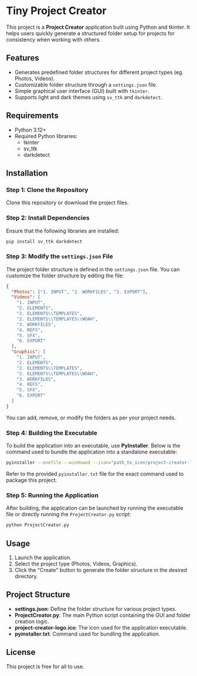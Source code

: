 # Tiny Project Creator

This project is a **Project Creator** application built using Python and tkinter. It helps users quickly generate a structured folder setup for projects for consistency when working with others.

## Features
- Generates predefined folder structures for different project types (eg. Photos, Videos).
- Customizable folder structure through a `settings.json` file.
- Simple graphical user interface (GUI) built with `tkinter`.
- Supports light and dark themes using `sv_ttk` and `darkdetect`.

## Requirements
- Python 3.12+
- Required Python libraries:
  - tkinter
  - sv_ttk
  - darkdetect

## Installation

### Step 1: Clone the Repository
Clone this repository or download the project files.

### Step 2: Install Dependencies
Ensure that the following libraries are installed:
```bash
pip install sv_ttk darkdetect
```

### Step 3: Modify the `settings.json` File
The project folder structure is defined in the `settings.json` file. You can customize the folder structure by editing the file:
```json
{
  "Photos": ["1. INPUT", "2. WORKFILES", "3. EXPORT"],
  "Videos": [
    "1. INPUT",
    "2. ELEMENTS",
    "2. ELEMENTS\\TEMPLATES",
    "2. ELEMENTS\\TEMPLATES\\WOAH",
    "3. WORKFILES",
    "4. REFS",
    "5. SFX",
    "6. EXPORT"
  ],
  "Graphics": [
    "1. INPUT",
    "2. ELEMENTS",
    "2. ELEMENTS\\TEMPLATES",
    "2. ELEMENTS\\TEMPLATES\\WOAH",
    "3. WORKFILES",
    "4. REFS",
    "5. SFX",
    "6. EXPORT"
  ]
}
```
You can add, remove, or modify the folders as per your project needs.

### Step 4: Building the Executable
To build the application into an executable, use **PyInstaller**. Below is the command used to bundle the application into a standalone executable:
```bash
pyinstaller --onefile --windowed --icon="path_to_icon/project-creator-logo.ico" --hidden-import=tkinter --hidden-import=sv_ttk --hidden-import=darkdetect --add-data "path_to_sv_ttk/sv.tcl;sv_ttk" --add-data "path_to_sv_ttk/theme;sv_ttk/theme" --add-binary "path_to_python/python312.dll;." "path_to_script/ProjectCreator.py"
```
Refer to the provided `pyinstaller.txt` file for the exact command used to package this project.

### Step 5: Running the Application
After building, the application can be launched by running the executable file or directly running the `ProjectCreator.py` script:
```bash
python ProjectCreator.py
```

## Usage
1. Launch the application.
2. Select the project type (Photos, Videos, Graphics).
3. Click the "Create" button to generate the folder structure in the desired directory.

## Project Structure
- **settings.json**: Define the folder structure for various project types.
- **ProjectCreator.py**: The main Python script containing the GUI and folder creation logic.
- **project-creator-logo.ico**: The icon used for the application executable.
- **pyinstaller.txt**: Command used for bundling the application.

## License
This project is free for all to use.
